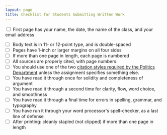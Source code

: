 ```yaml
---
layout: page
title: Checklist for Students Submitting Written Work
---
```

<input type="checkbox"> First page has your name, the date, the name of the class, and your email address
- [ ] Body text is in 11- or 12-point type, and is double-spaced
- [ ] Pages have 1-inch or larger margins on all four sides
- [ ] If more than one page in length, each page is numbered
- [ ] All sources are properly cited, with page numbers.
- [ ] You should use one of the two [citation styles required by the Politics Department](http://politics.ucsc.edu/undergraduate/citation.html) unless the assignment specifies something else.
- [ ] You have read it through once for solidity and completeness of argument
- [ ] You have read it through a second time for clarity, flow, word choice, and smoothness
- [ ] You have read it through a final time for errors in spelling, grammar, and typography
- [ ] You have run it through your word processor's spell-checker, as a last line of defense
- [ ] After printing: cleanly stapled (not clipped) if more than one page in length
